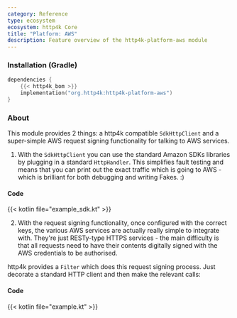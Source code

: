 ```yaml
---
category: Reference
type: ecosystem
ecosystem: http4k Core
title: "Platform: AWS"
description: Feature overview of the http4k-platform-aws module
---
```



### Installation (Gradle)

```kotlin
dependencies {
    {{< http4k_bom >}}
    implementation("org.http4k:http4k-platform-aws")
}
```

### About
This module provides 2 things: a http4k compatible `SdkHttpClient` and a super-simple AWS request signing functionality for talking to AWS services.

1. With the `SdkHttpClient` you can use the standard Amazon SDKs libraries by plugging in a standard `HttpHandler`. This simplifies fault testing and means that you can print out the exact traffic which is going to AWS - which is brilliant for both debugging and writing Fakes. :)

#### Code

{{< kotlin file="example_sdk.kt" >}}

2. With the request signing functionality, once configured with the correct keys, the various AWS services are actually really simple to integrate with. They're just RESTy-type HTTPS services - the main difficulty is that all requests need to have their contents digitally signed with the AWS credentials to be authorised.

http4k provides a `Filter` which does this request signing process. Just decorate a standard HTTP client and then make the relevant calls:


#### Code

{{< kotlin file="example.kt" >}}
